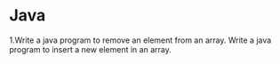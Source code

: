 # Java
1.Write a java program to remove an element from an array.
Write a java program to insert a new element in an array.
